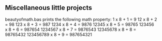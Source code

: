Miscellaneous little projects
-----------------------------

beautyofmath.bas prints the following math property:
        1 x 8 + 1 =         9
       12 x 8 + 2 =        98
      123 x 8 + 3 =       987
     1234 x 8 + 4 =      9876
    12345 x 8 + 5 =     98765
   123456 x 8 + 6 =    987654
  1234567 x 8 + 7 =   9876543
 12345678 x 8 + 8 =  98765432
123456789 x 8 + 9 = 987654321
